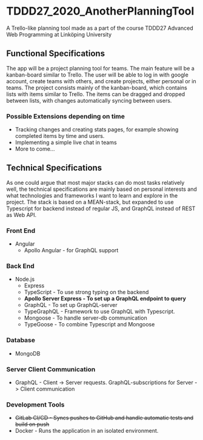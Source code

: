 # TDDD27_2020_AnotherPlanningTool

A Trello-like planning tool made as a part of the course TDDD27 Advanced Web Programming at Linköping University

## Functional Specifications

The app will be a project planning tool for teams. The main feature will be a kanban-board similar to Trello. The user will be able to log in with google account, create teams with others, and create projects, either personal or in teams.
The project consists mainly of the kanban-board, which contains lists with items similar to Trello. The items can be dragged and dropped between lists, with changes automatically syncing between users.

### Possible Extensions depending on time

- Tracking changes and creating stats pages, for example showing completed items by time and users.
- Implementing a simple live chat in teams
- More to come...

## Technical Specifications

As one could argue that most major stacks can do most tasks relatively well, the technical specifications are mainly based on personal interests and what technologies and frameworks I want to learn and explore in the project.
The stack is based on a MEAN-stack, but expanded to use Typescript for backend instead of regular JS, and GraphQL instead of REST as Web API.

### Front End

- Angular
  - Apollo Angular - for GraphQL support

### Back End

- Node.js
  - Express
  - TypeScript - To use strong typing on the backend
  - **Apollo Server Express - To set up a GraphQL endpoint to query**
  - GraphQL - To set up GraphQL-server
  - TypeGraphQL - Framework to use GraphQL with Typescript.
  - Mongoose - To handle server-db communication
  - TypeGoose - To combine Typescript and Mongoose

### Database

- MongoDB

### Server Client Communication

- GraphQL - Client -> Server requests. GraphQL-subscriptions for Server -> Client communication

### Development Tools

- ~~GitLab CI/CD - Syncs pushes to GitHub and handle automatic tests and build on push~~
- Docker - Runs the application in an isolated environment.
